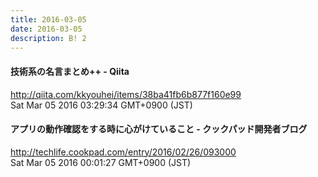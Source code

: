 ```yaml
---
title: 2016-03-05
date: 2016-03-05
description: B! 2
---
```


#### 技術系の名言まとめ++ - Qiita
http://qiita.com/kkyouhei/items/38ba41fb6b877f160e99<br>
Sat Mar 05 2016 03:29:34 GMT+0900 (JST)<br>


#### アプリの動作確認をする時に心がけていること - クックパッド開発者ブログ
http://techlife.cookpad.com/entry/2016/02/26/093000<br>
Sat Mar 05 2016 00:01:27 GMT+0900 (JST)<br>


